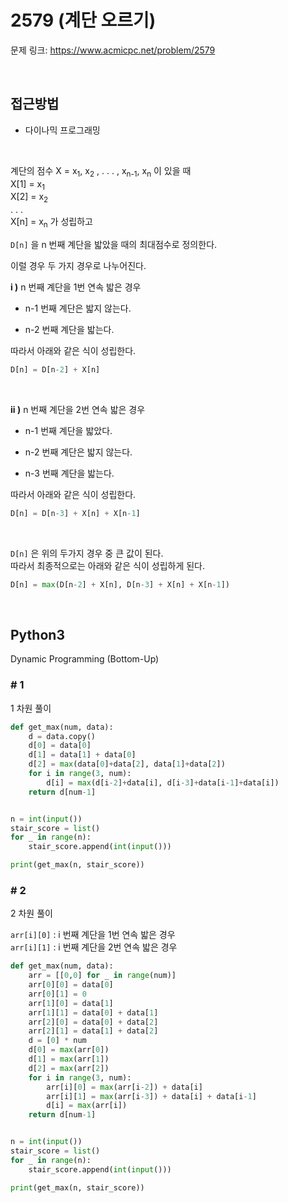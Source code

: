 # 2579 (계단 오르기)

문제 링크: <https://www.acmicpc.net/problem/2579>  

<br>

## 접근방법

- 다이나믹 프로그래밍

<br>

계단의 점수 X = x<sub>1</sub>, x<sub>2</sub> , . . . , x<sub>n-1</sub>, x<sub>n</sub>  이 있을 때  
X[1] = x<sub>1</sub>  
X[2] = x<sub>2</sub>  
. . .  
X[n] = x<sub>n</sub>
가 성립하고  

`D[n]` 을 n 번째 계단을 밟았을 때의 최대점수로 정의한다.  

이럴 경우 두 가지 경우로 나누어진다.  

**i )** n 번째 계단을 1번 연속 밟은 경우  

- n-1 번째 계단은 밟지 않는다.  

- n-2 번째 계단을 밟는다.

따라서 아래와 같은 식이 성립한다.  

```python
D[n] = D[n-2] + X[n] 
```

<br>

**ii )** n 번째 계단을 2번 연속 밟은 경우

- n-1 번째 계단을 밟았다.

- n-2 번째 계단은 밟지 않는다.  

- n-3 번째 계단을 밟는다.

따라서 아래와 같은 식이 성립한다.  

```python
D[n] = D[n-3] + X[n] + X[n-1]
```

<br>

`D[n]` 은 위의 두가지 경우 중 큰 값이 된다.  
따라서 최종적으로는 아래와 같은 식이 성립하게 된다.  

```python
D[n] = max(D[n-2] + X[n], D[n-3] + X[n] + X[n-1])
```

<br>

## Python3

Dynamic Programming (Bottom-Up)

### \# 1

1 차원 풀이

```python
def get_max(num, data):
    d = data.copy()
    d[0] = data[0]
    d[1] = data[1] + data[0]
    d[2] = max(data[0]+data[2], data[1]+data[2])
    for i in range(3, num):
        d[i] = max(d[i-2]+data[i], d[i-3]+data[i-1]+data[i])
    return d[num-1]


n = int(input())
stair_score = list()
for _ in range(n):
    stair_score.append(int(input()))

print(get_max(n, stair_score))
```

### \# 2

2 차원 풀이

`arr[i][0]` : i 번째 계단을 1번 연속 밟은 경우  
`arr[i][1]` : i 번째 계단을 2번 연속 밟은 경우

```python
def get_max(num, data):
    arr = [[0,0] for _ in range(num)]
    arr[0][0] = data[0]
    arr[0][1] = 0
    arr[1][0] = data[1]
    arr[1][1] = data[0] + data[1]
    arr[2][0] = data[0] + data[2]
    arr[2][1] = data[1] + data[2]
    d = [0] * num
    d[0] = max(arr[0])
    d[1] = max(arr[1])
    d[2] = max(arr[2])
    for i in range(3, num):
        arr[i][0] = max(arr[i-2]) + data[i]
        arr[i][1] = max(arr[i-3]) + data[i] + data[i-1]
        d[i] = max(arr[i])
    return d[num-1]


n = int(input())
stair_score = list()
for _ in range(n):
    stair_score.append(int(input()))

print(get_max(n, stair_score))
```

